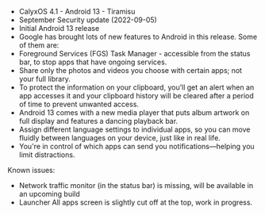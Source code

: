 * CalyxOS 4.1 - Android 13 - Tiramisu
* September Security update (2022-09-05)
* Initial Android 13 release
* Google has brought lots of new features to Android in this release. Some of them are:
* Foreground Services (FGS) Task Manager - accessible from the status bar, to stop apps that have ongoing services.
* Share only the photos and videos you choose with certain apps; not your full library.
* To protect the information on your clipboard, you’ll get an alert when an app accesses it and your clipboard history will be cleared after a period of time to prevent unwanted access.
* Android 13 comes with a new media player that puts album artwork on full display and features a dancing playback bar.
* Assign different language settings to individual apps, so you can move fluidly between languages on your device, just like in real life.
* You're in control of which apps can send you notifications—helping you limit distractions.

Known issues:
* Network traffic monitor (in the status bar) is missing, will be available in an upcoming build
* Launcher All apps screen is slightly cut off at the top, work in progress.
